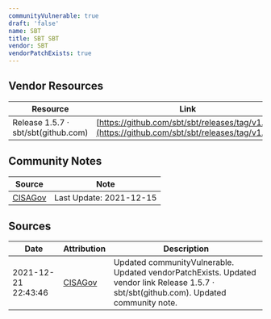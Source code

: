 ```yaml
---
communityVulnerable: true
draft: 'false'
name: SBT
title: SBT SBT
vendor: SBT
vendorPatchExists: true
---
```


## Vendor Resources
| Resource | Link |
| --- | --- |
| Release 1.5.7 · sbt/sbt(github.com) | [https://github.com/sbt/sbt/releases/tag/v1.5.7](https://github.com/sbt/sbt/releases/tag/v1.5.7) |


## Community Notes
| Source | Note |
| --- | --- |
| [CISAGov](https://raw.githubusercontent.com/cisagov/log4j-affected-db/develop/README.md) | Last Update: 2021-12-15 |

## Sources
| Date | Attribution | Description |
| --- | --- | --- |
| 2021-12-21 22:43:46 | [CISAGov](https://raw.githubusercontent.com/cisagov/log4j-affected-db/develop/README.md) | Updated communityVulnerable. Updated vendorPatchExists. Updated vendor link Release 1.5.7 · sbt/sbt(github.com). Updated community note.  |
